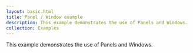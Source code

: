 ```yaml
---
layout: basic.html
title: Panel / Window example
description: This example demonstrates the use of Panels and Windows.
collection: Examples
---
```


This example demonstrates the use of Panels and Windows.
